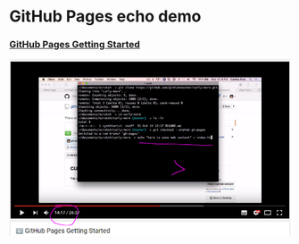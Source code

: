 # GitHub Pages echo demo


### [GitHub Pages Getting Started](https://www.youtube.com/watch?annotation_id=annotation_3064644209&feature=iv&src_vid=2MsN8gpT6jY&v=RaKX4A5EiQo)

![echo.png](./images/echo.png)
